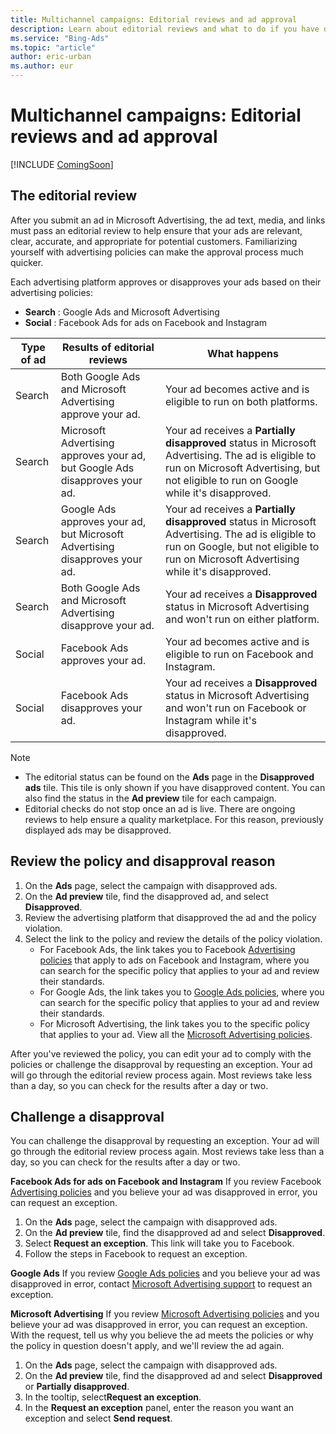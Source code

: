 ```yaml
---
title: Multichannel campaigns: Editorial reviews and ad approval
description: Learn about editorial reviews and what to do if you have disapproved ads in Microsoft Advertising.
ms.service: "Bing-Ads"
ms.topic: "article"
author: eric-urban
ms.author: eur
---
```


# Multichannel campaigns: Editorial reviews and ad approval

[!INCLUDE [ComingSoon](./includes/ComingSoon.md)]
## The editorial review

After you submit an ad in Microsoft Advertising, the ad text, media, and links must pass an editorial review to help ensure that your ads are relevant, clear, accurate, and appropriate for potential customers. Familiarizing yourself with advertising policies can make the approval process much quicker.

Each advertising platform approves or disapproves your ads based on their advertising policies:

- **Search** : Google Ads and Microsoft Advertising
- **Social** : Facebook Ads for ads on Facebook and Instagram

|Type of ad|Results of editorial reviews|What happens|
|---|---|---|
|Search|Both Google Ads and Microsoft Advertising approve your ad.|Your ad becomes active and is eligible to run on both platforms.|
|Search|Microsoft Advertising approves your ad, but Google Ads disapproves your ad.|Your ad receives a **Partially disapproved** status in Microsoft Advertising. The ad is eligible to run on Microsoft Advertising, but not eligible to run on Google while it's disapproved.|
|Search|Google Ads approves your ad, but Microsoft Advertising disapproves your ad.|Your ad receives a **Partially disapproved** status in Microsoft Advertising. The ad is eligible to run on Google, but not eligible to run on Microsoft Advertising while it's disapproved.|
|Search|Both Google Ads and Microsoft Advertising disapprove your ad.|Your ad receives a **Disapproved** status in Microsoft Advertising and won't run on either platform.|
|Social|Facebook Ads approves your ad.|Your ad becomes active and is eligible to run on Facebook and Instagram.|
|Social|Facebook Ads disapproves your ad.|Your ad receives a **Disapproved** status in Microsoft Advertising and won't run on Facebook or Instagram while it's disapproved.|

> [!NOTE]
> - The editorial status can be found on the **Ads** page in the **Disapproved ads** tile. This tile is only shown if you have disapproved content. You can also find the status in the **Ad preview** tile for each campaign.
> - Editorial checks do not stop once an ad is live. There are ongoing reviews to help ensure a quality marketplace. For this reason, previously displayed ads may be disapproved.

## Review the policy and disapproval reason

1. On the **Ads** page, select the campaign with disapproved ads.
1. On the **Ad preview** tile, find the disapproved ad, and select **Disapproved**.
1. Review the advertising platform that disapproved the ad and the policy violation.
1. Select the link to the policy and review the details of the policy violation.
   - For Facebook Ads, the link takes you to Facebook [Advertising policies](https://go.microsoft.com/fwlink?LinkId=2131968) that apply to ads on Facebook and Instagram, where you can search for the specific policy that applies to your ad and review their standards.
   - For Google Ads, the link takes you to [Google Ads policies](https://go.microsoft.com/fwlink?LinkId=2131967), where you can search for the specific policy that applies to your ad and review their standards.
   - For Microsoft Advertising, the link takes you to the specific policy that applies to your ad. View all the [Microsoft Advertising policies](https://go.microsoft.com/fwlink?LinkId=398341).

After you've reviewed the policy, you can edit your ad to comply with the policies or challenge the disapproval by requesting an exception. Your ad will go through the editorial review process again. Most reviews take less than a day, so you can check for the results after a day or two.

## Challenge a disapproval

You can challenge the disapproval by requesting an exception. Your ad will go through the editorial review process again. Most reviews take less than a day, so you can check for the results after a day or two.

**Facebook Ads for ads on Facebook and Instagram**
If you review Facebook [Advertising policies](https://go.microsoft.com/fwlink?LinkId=2131968) and you believe your ad was disapproved in error, you can request an exception.

1. On the **Ads** page, select the campaign with disapproved ads.
1. On the **Ad preview** tile, find the disapproved ad and select **Disapproved**.
1. Select **Request an exception**. This link will take you to Facebook.
1. Follow the steps in Facebook to request an exception.

**Google Ads**
If you review [Google Ads policies](https://go.microsoft.com/fwlink?LinkId=2131967) and you believe your ad was disapproved in error, contact [Microsoft Advertising support](https://go.microsoft.com/fwlink?LinkId=398371) to request an exception.

**Microsoft Advertising**
If you review [Microsoft Advertising policies](https://go.microsoft.com/fwlink?LinkId=398341) and you believe your ad was disapproved in error, you can request an exception. With the request, tell us why you believe the ad meets the policies or why the policy in question doesn't apply, and we'll review the ad again.

1. On the **Ads** page, select the campaign with disapproved ads.
1. On the **Ad preview** tile, find the disapproved ad and select **Disapproved** or **Partially disapproved**.
1. In the tooltip, select**Request an exception**.
1. In the **Request an exception** panel, enter the reason you want an exception and select **Send request**.


